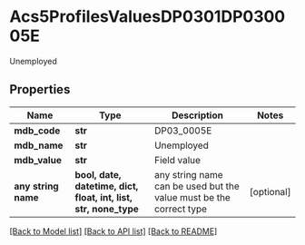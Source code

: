 # Acs5ProfilesValuesDP0301DP030005E

Unemployed

## Properties
Name | Type | Description | Notes
------------ | ------------- | ------------- | -------------
**mdb_code** | **str** | DP03_0005E | 
**mdb_name** | **str** | Unemployed | 
**mdb_value** | **str** | Field value | 
**any string name** | **bool, date, datetime, dict, float, int, list, str, none_type** | any string name can be used but the value must be the correct type | [optional]

[[Back to Model list]](../README.md#documentation-for-models) [[Back to API list]](../README.md#documentation-for-api-endpoints) [[Back to README]](../README.md)


